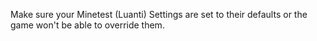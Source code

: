 Make sure your Minetest (Luanti) Settings are set to their defaults or the game won't be able to override them.
